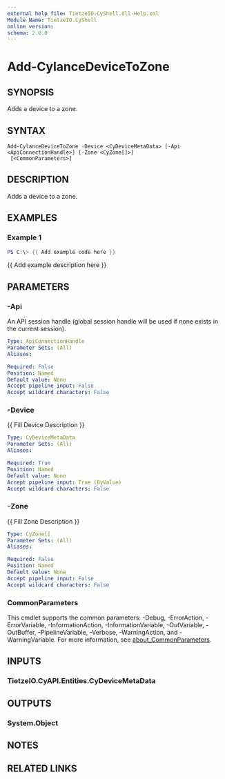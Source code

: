 ```yaml
---
external help file: TietzeIO.CyShell.dll-Help.xml
Module Name: TietzeIO.CyShell
online version:
schema: 2.0.0
---
```


# Add-CylanceDeviceToZone

## SYNOPSIS
Adds a device to a zone.

## SYNTAX

```
Add-CylanceDeviceToZone -Device <CyDeviceMetaData> [-Api <ApiConnectionHandle>] [-Zone <CyZone[]>]
 [<CommonParameters>]
```

## DESCRIPTION
Adds a device to a zone.

## EXAMPLES

### Example 1
```powershell
PS C:\> {{ Add example code here }}
```

{{ Add example description here }}

## PARAMETERS

### -Api
An API session handle (global session handle will be used if none exists in the current session).

```yaml
Type: ApiConnectionHandle
Parameter Sets: (All)
Aliases:

Required: False
Position: Named
Default value: None
Accept pipeline input: False
Accept wildcard characters: False
```

### -Device
{{ Fill Device Description }}

```yaml
Type: CyDeviceMetaData
Parameter Sets: (All)
Aliases:

Required: True
Position: Named
Default value: None
Accept pipeline input: True (ByValue)
Accept wildcard characters: False
```

### -Zone
{{ Fill Zone Description }}

```yaml
Type: CyZone[]
Parameter Sets: (All)
Aliases:

Required: False
Position: Named
Default value: None
Accept pipeline input: False
Accept wildcard characters: False
```

### CommonParameters
This cmdlet supports the common parameters: -Debug, -ErrorAction, -ErrorVariable, -InformationAction, -InformationVariable, -OutVariable, -OutBuffer, -PipelineVariable, -Verbose, -WarningAction, and -WarningVariable. For more information, see [about_CommonParameters](http://go.microsoft.com/fwlink/?LinkID=113216).

## INPUTS

### TietzeIO.CyAPI.Entities.CyDeviceMetaData

## OUTPUTS

### System.Object
## NOTES

## RELATED LINKS
